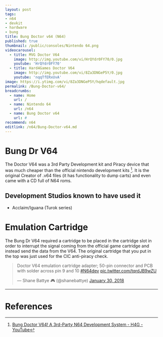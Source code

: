 ```yaml
---
layout: post
tags: 
- n64
- devkit
- hardware
- bung
title: Bung Doctor v64 (N64)
published: true
thumbnail: /public/consoles/Nintendo 64.png
videocarousel:
  - title: MVG Doctor V64
    image: http://img.youtube.com/vi/HrQYdr0FY70/0.jpg
    youtube: 'HrQYdr0FY70'
  - title: Hard4Games Doctor V64
    image: http://img.youtube.com/vi/8Za3DNGeP5Y/0.jpg
    youtube: 'nqqTfERxUvA'
image: https://i.ytimg.com/vi/8Za3DNGeP5Y/hqdefault.jpg
permalink: /Bung-Doctor-v64/
breadcrumbs:
  - name: Home
    url: /
  - name: Nintendo 64
    url: /n64
  - name: Bung Doctor v64
    url: #
recommend: n64
editlink: /n64/Bung-Doctor-v64.md
---
```

# Bung Dr V64
The Doctor V64 was a 3rd Party Development kit and Piracy device that was much cheaper than the official nintendo development kits [^1]. It is the original Creator of .v64 files (it has functionality to dump carts) and even came with a CD full of N64 roms.

## Development Studios known to have used it
* Acclaim/Iguana (Turok series)

# Emulation Cartridge
The Bung Dr V64 required a cartridge to be placed in the cartridge slot in order to interrupt the signal coming from the official game cartridge and instead send the data from the V64. The original cartridge that you put in the top was just used for the CIC anti-piracy check.
<blockquote class="twitter-tweet"><p lang="en" dir="ltr">Doctor V64 emulation cartridge adapter; 50-pin connector and PCB with solder across pin 9 and 10 <a href="https://twitter.com/hashtag/N64dev?src=hash&amp;ref_src=twsrc%5Etfw">#N64dev</a> <a href="https://t.co/tqrdJB9wZU">pic.twitter.com/tqrdJB9wZU</a></p>&mdash; Shane Battye 🎮 (@shanebattye) <a href="https://twitter.com/shanebattye/status/958296785604067330?ref_src=twsrc%5Etfw">January 30, 2018</a></blockquote> <script async src="https://platform.twitter.com/widgets.js" charset="utf-8"></script>

---
# References
[^1]: [Bung Doctor V64! A 3rd-Party N64 Development System - H4G - YouTube](https://www.youtube.com/watch?v=8Za3DNGeP5Y)
